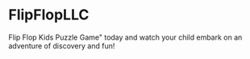 # FlipFlopLLC
Flip Flop Kids Puzzle Game" today and watch your child embark on an adventure of discovery and fun!
